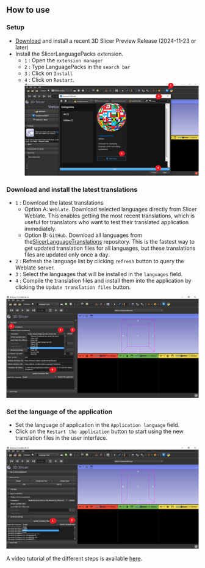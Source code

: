 ## How to use

### Setup

- [Download](https://download.slicer.org) and install a recent 3D Slicer Preview Release (2024-11-23 or later)
- Install the SlicerLanguagePacks extension. 
  - `1` : Open the `extension manager`
  - `2` : Type LanguagePacks in the `search bar`
  - `3` : Click on `Install`
  - `4` : Click on `Restart`.
  ![](Docs/LanguageInstall.png)

### Download and install the latest translations

- `1` : Download the latest translations
  - Option A: `Weblate`. Download selected languages directly from Slicer Weblate. This enables getting the most recent translations, which is useful for translators who want to test their translated application immediately.
  - Option B: `GitHub`. Download all languages from the[SlicerLanguageTranslations](https://github.com/Slicer/SlicerLanguageTranslations) repository. This is the fastest way to get updated translation files for all languages, but these translations files are updated only once a day.
- `2` : Refresh the language list by clicking `refresh` button to query the Weblate server.
- `3` : Select the languages that will be installed in the `languages` field.
- `4` : Compile the translation files and install them into the application by clicking the `Update translation files` button.

![](Docs/UpdateTranslation.png)

### Set the language of the application

- Set the language of application in the `Application language` field.
- Click on the `Restart the application` button to start using the new translation files in the user interface.

![](Docs/SetLanguage.png)


A video tutorial of the different steps is available [here](https://www.youtube.com/watch?v=pANAmbhl36o&t=10s).
